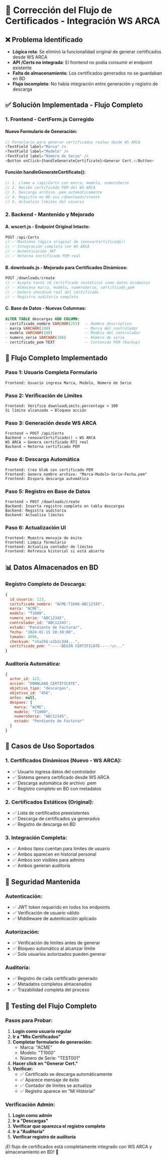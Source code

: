 # 🔧 Corrección del Flujo de Certificados - Integración WS ARCA

## ❌ **Problema Identificado**
- **Lógica rota**: Se eliminó la funcionalidad original de generar certificados desde WS ARCA
- **API /Certs no integrada**: El frontend no podía consumir el endpoint existente
- **Falta de almacenamiento**: Los certificados generados no se guardaban en BD
- **Flujo incompleto**: No había integración entre generación y registro de descarga

## ✅ **Solución Implementada - Flujo Completo**

### **1. Frontend - CertForm.js Corregido**

#### **Nuevo Formulario de Generación:**
```javascript
// Formulario para generar certificados reales desde WS ARCA
<TextField label="Marca" />
<TextField label="Modelo" />  
<TextField label="Número de Serie" />
<Button onClick={handleGenerateCertificate}>Generar Cert.</Button>
```

#### **Función handleGenerateCertificate():**
```javascript
// 1. Llama a /api/Certs con marca, modelo, numeroSerie
// 2. Recibe certificado PEM del WS ARCA
// 3. Descarga archivo .pem automáticamente
// 4. Registra en BD via /downloads/create
// 5. Actualiza límites del usuario
```

### **2. Backend - Mantenido y Mejorado**

#### **A. wscert.js - Endpoint Original Intacto:**
```javascript
POST /api/Certs
// ✅ Mantiene lógica original de renovarCertificado()
// ✅ Integración completa con WS ARCA
// ✅ Autenticación JWT
// ✅ Retorna certificado PEM real
```

#### **B. downloads.js - Mejorado para Certificados Dinámicos:**
```javascript
POST /downloads/create
// ✅ Acepta tanto id_certificado (estático) como datos dinámicos
// ✅ Almacena marca, modelo, numeroSerie, certificado_pem
// ✅ Genera checksum real del certificado
// ✅ Registra auditoría completa
```

#### **C. Base de Datos - Nuevas Columnas:**
```sql
ALTER TABLE descargas ADD COLUMN:
- certificado_nombre VARCHAR(255)  -- Nombre descriptivo
- marca VARCHAR(100)               -- Marca del controlador  
- modelo VARCHAR(100)              -- Modelo del controlador
- numero_serie VARCHAR(100)        -- Número de serie
- certificado_pem TEXT             -- Contenido PEM (backup)
```

## 🔄 **Flujo Completo Implementado**

### **Paso 1: Usuario Completa Formulario**
```
Frontend: Usuario ingresa Marca, Modelo, Número de Serie
```

### **Paso 2: Verificación de Límites**
```
Frontend: Verifica downloadLimits.percentage < 100
Si límite alcanzado → Bloquea acción
```

### **Paso 3: Generación desde WS ARCA**
```
Frontend → POST /api/Certs
Backend → renovarCertificado() → WS ARCA
WS ARCA → Genera certificado RTI real
Backend → Retorna certificado PEM
```

### **Paso 4: Descarga Automática**
```
Frontend: Crea blob con certificado PEM
Frontend: Genera nombre archivo: "Marca-Modelo-Serie-Fecha.pem"
Frontend: Dispara descarga automática
```

### **Paso 5: Registro en Base de Datos**
```
Frontend → POST /downloads/create
Backend: Inserta registro completo en tabla descargas
Backend: Registra auditoría
Backend: Actualiza límites
```

### **Paso 6: Actualización UI**
```
Frontend: Muestra mensaje de éxito
Frontend: Limpia formulario
Frontend: Actualiza contador de límites
Frontend: Refresca historial si está abierto
```

## 📊 **Datos Almacenados en BD**

### **Registro Completo de Descarga:**
```javascript
{
  id_usuario: 123,
  certificado_nombre: "ACME-T1000-ABC12345",
  marca: "ACME", 
  modelo: "T1000",
  numero_serie: "ABC12345",
  controlador_id: "ABC12345",
  estado: "Pendiente de Facturar",
  fecha: "2024-01-15 10:30:00",
  tamaño: 4096,
  checksum: "sha256:a1b2c3d4...",
  certificado_pem: "-----BEGIN CERTIFICATE-----\n..."
}
```

### **Auditoría Automática:**
```javascript
{
  actor_id: 123,
  accion: "DOWNLOAD_CERTIFICATE", 
  objetivo_tipo: "descargas",
  objetivo_id: "456",
  antes: null,
  despues: {
    marca: "ACME",
    modelo: "T1000", 
    numeroSerie: "ABC12345",
    estado: "Pendiente de Facturar"
  }
}
```

## 🎯 **Casos de Uso Soportados**

### **1. Certificados Dinámicos (Nuevo - WS ARCA):**
- ✅ Usuario ingresa datos del controlador
- ✅ Sistema genera certificado desde WS ARCA
- ✅ Descarga automática de archivo .pem
- ✅ Registro completo en BD con metadatos

### **2. Certificados Estáticos (Original):**
- ✅ Lista de certificados preexistentes
- ✅ Descarga de certificados ya generados
- ✅ Registro de descarga en BD

### **3. Integración Completa:**
- ✅ Ambos tipos cuentan para límites de usuario
- ✅ Ambos aparecen en historial personal
- ✅ Ambos son visibles para admins
- ✅ Ambos generan auditoría

## 🔐 **Seguridad Mantenida**

### **Autenticación:**
- ✅ JWT token requerido en todos los endpoints
- ✅ Verificación de usuario válido
- ✅ Middleware de autenticación aplicado

### **Autorización:**
- ✅ Verificación de límites antes de generar
- ✅ Bloqueo automático al alcanzar límite
- ✅ Solo usuarios autorizados pueden generar

### **Auditoría:**
- ✅ Registro de cada certificado generado
- ✅ Metadatos completos almacenados
- ✅ Trazabilidad completa del proceso

## 🧪 **Testing del Flujo Completo**

### **Pasos para Probar:**

1. **Login como usuario regular**
2. **Ir a "Mis Certificados"**
3. **Completar formulario de generación:**
   - Marca: "ACME"
   - Modelo: "T1000" 
   - Número de Serie: "TEST001"
4. **Hacer click en "Generar Cert."**
5. **Verificar:**
   - ✅ Certificado se descarga automáticamente
   - ✅ Aparece mensaje de éxito
   - ✅ Contador de límites se actualiza
   - ✅ Registro aparece en "Mi Historial"

### **Verificación Admin:**
1. **Login como admin**
2. **Ir a "Descargas"**
3. **Verificar que aparezca el registro completo**
4. **Ir a "Auditoría"** 
5. **Verificar registro de auditoría**

¡El flujo de certificados está completamente integrado con WS ARCA y almacenamiento en BD! 🚀